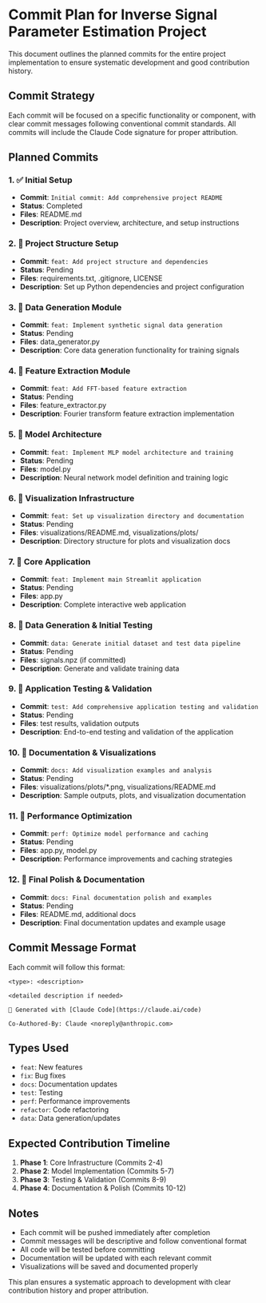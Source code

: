 # Commit Plan for Inverse Signal Parameter Estimation Project

This document outlines the planned commits for the entire project implementation to ensure systematic development and good contribution history.

## Commit Strategy

Each commit will be focused on a specific functionality or component, with clear commit messages following conventional commit standards. All commits will include the Claude Code signature for proper attribution.

## Planned Commits

### 1. ✅ Initial Setup
- **Commit**: `Initial commit: Add comprehensive project README`
- **Status**: Completed
- **Files**: README.md
- **Description**: Project overview, architecture, and setup instructions

### 2. 🔄 Project Structure Setup
- **Commit**: `feat: Add project structure and dependencies`
- **Status**: Pending
- **Files**: requirements.txt, .gitignore, LICENSE
- **Description**: Set up Python dependencies and project configuration

### 3. 🔄 Data Generation Module
- **Commit**: `feat: Implement synthetic signal data generation`
- **Status**: Pending
- **Files**: data_generator.py
- **Description**: Core data generation functionality for training signals

### 4. 🔄 Feature Extraction Module
- **Commit**: `feat: Add FFT-based feature extraction`
- **Status**: Pending
- **Files**: feature_extractor.py
- **Description**: Fourier transform feature extraction implementation

### 5. 🔄 Model Architecture
- **Commit**: `feat: Implement MLP model architecture and training`
- **Status**: Pending
- **Files**: model.py
- **Description**: Neural network model definition and training logic

### 6. 🔄 Visualization Infrastructure
- **Commit**: `feat: Set up visualization directory and documentation`
- **Status**: Pending
- **Files**: visualizations/README.md, visualizations/plots/
- **Description**: Directory structure for plots and visualization docs

### 7. 🔄 Core Application
- **Commit**: `feat: Implement main Streamlit application`
- **Status**: Pending
- **Files**: app.py
- **Description**: Complete interactive web application

### 8. 🔄 Data Generation & Initial Testing
- **Commit**: `data: Generate initial dataset and test data pipeline`
- **Status**: Pending
- **Files**: signals.npz (if committed)
- **Description**: Generate and validate training data

### 9. 🔄 Application Testing & Validation
- **Commit**: `test: Add comprehensive application testing and validation`
- **Status**: Pending
- **Files**: test results, validation outputs
- **Description**: End-to-end testing and validation of the application

### 10. 🔄 Documentation & Visualizations
- **Commit**: `docs: Add visualization examples and analysis`
- **Status**: Pending
- **Files**: visualizations/plots/*.png, visualizations/README.md
- **Description**: Sample outputs, plots, and visualization documentation

### 11. 🔄 Performance Optimization
- **Commit**: `perf: Optimize model performance and caching`
- **Status**: Pending
- **Files**: app.py, model.py
- **Description**: Performance improvements and caching strategies

### 12. 🔄 Final Polish & Documentation
- **Commit**: `docs: Final documentation polish and examples`
- **Status**: Pending
- **Files**: README.md, additional docs
- **Description**: Final documentation updates and example usage

## Commit Message Format

Each commit will follow this format:
```
<type>: <description>

<detailed description if needed>

🤖 Generated with [Claude Code](https://claude.ai/code)

Co-Authored-By: Claude <noreply@anthropic.com>
```

## Types Used
- `feat`: New features
- `fix`: Bug fixes
- `docs`: Documentation updates
- `test`: Testing
- `perf`: Performance improvements
- `refactor`: Code refactoring
- `data`: Data generation/updates

## Expected Contribution Timeline

1. **Phase 1**: Core Infrastructure (Commits 2-4)
2. **Phase 2**: Model Implementation (Commits 5-7)
3. **Phase 3**: Testing & Validation (Commits 8-9)
4. **Phase 4**: Documentation & Polish (Commits 10-12)

## Notes

- Each commit will be pushed immediately after completion
- Commit messages will be descriptive and follow conventional format
- All code will be tested before committing
- Documentation will be updated with each relevant commit
- Visualizations will be saved and documented properly

This plan ensures a systematic approach to development with clear contribution history and proper attribution.